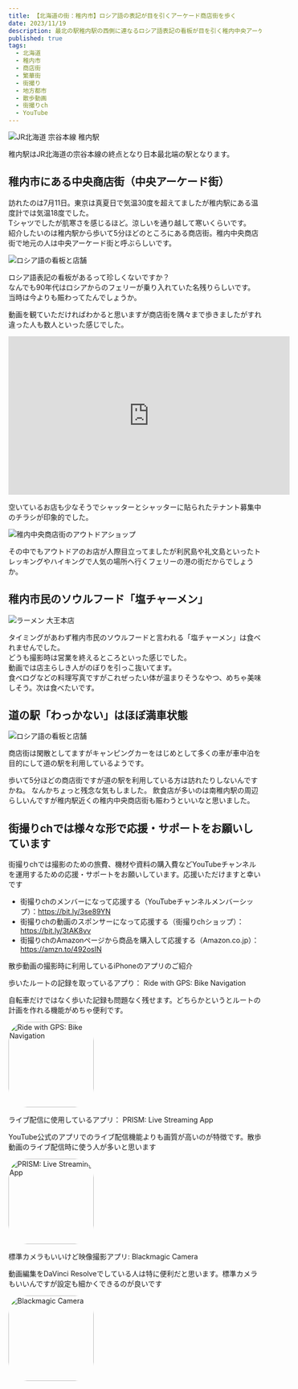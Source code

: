 ```yaml
---
title: 【北海道の街：稚内市】ロシア語の表記が目を引くアーケード商店街を歩く
date: 2023/11/19
description: 最北の駅稚内駅の西側に連なるロシア語表記の看板が目を引く稚内中央アーケード商店街をご紹介いたします
published: true
tags:
  - 北海道
  - 稚内市
  - 商店街
  - 繁華街
  - 街撮り
  - 地方都市
  - 散歩動画
  - 街撮りch
  - YouTube
---
```


![JR北海道 宗谷本線 稚内駅](/images/2023/11/wakkanai-001.jpg "JR北海道 宗谷本線 稚内駅")

稚内駅はJR北海道の宗谷本線の終点となり日本最北端の駅となります。


## 稚内市にある中央商店街（中央アーケード街）

訪れたのは7月11日。東京は真夏日で気温30度を超えてましたが稚内駅にある温度計では気温18度でした。  
Tシャツでしたが肌寒さを感じるほど。涼しいを通り越して寒いくらいです。  
紹介したいのは稚内駅から歩いて5分ほどのところにある商店街。稚内中央商店街で地元の人は中央アーケード街と呼ぶらしいです。

![ロシア語の看板と店舗](/images/2023/11/wakkanai-002.jpg "ロシア語の看板と店舗")

ロシア語表記の看板があるって珍しくないですか？  
なんでも90年代はロシアからのフェリーが乗り入れていた名残りらしいです。  
当時は今よりも賑わってたんでしょうか。

動画を観ていただければわかると思いますが商店街を隅々まで歩きましたがすれ違った人も数人といった感じでした。

<div class="youtube">
<iframe width="560" height="315" src="https://www.youtube.com/embed/u3hCmvWVdkE?si=4x1mu9T-sdOaVAoe" title="YouTube video player" frameborder="0" allow="accelerometer; autoplay; clipboard-write; encrypted-media; gyroscope; picture-in-picture; web-share" allowfullscreen></iframe>
</div>

<!-- more -->

空いているお店も少なそうでシャッターとシャッターに貼られたテナント募集中のチラシが印象的でした。

![稚内中央商店街のアウトドアショップ](/images/2023/11/wakkanai-005.jpg "稚内中央商店街のアウトドアショップ")

その中でもアウトドアのお店が人際目立ってましたが利尻島や礼文島といったトレッキングやハイキングで人気の場所へ行くフェリーの港の街だからでしょうか。

## 稚内市民のソウルフード「塩チャーメン」

![ラーメン 大王本店](/images/2023/11/wakkanai-003.jpg "ラーメン 大王本店")

タイミングがあわず稚内市民のソウルフードと言われる「塩チャーメン」は食べれませんでした。  
どうも撮影時は営業を終えるところといった感じでした。  
動画では店主らしき人がのぼりを引っこ抜いてます。  
食べログなどの料理写真ですがこれぜったい体が温まりそうなやつ、めちゃ美味しそう。次は食べたいです。

## 道の駅「わっかない」はほぼ満車状態

![ロシア語の看板と店舗](/images/2023/11/wakkanai-004.jpg "ロシア語の看板と店舗")

商店街は閑散としてますがキャンピングカーをはじめとして多くの車が車中泊を目的にして道の駅を利用しているようです。

歩いて5分ほどの商店街ですが道の駅を利用している方は訪れたりしないんですかね。
なんかちょっと残念な気もしました。
飲食店が多いのは南稚内駅の周辺らしいんですが稚内駅近くの稚内中央商店街も賑わうといいなと思いました。

## 街撮りchでは様々な形で応援・サポートをお願いしています

街撮りchでは撮影のための旅費、機材や資料の購入費などYouTubeチャンネルを運用するための応援・サポートをお願いしています。応援いただけますと幸いです

* 街撮りchのメンバーになって応援する（YouTubeチャンネルメンバーシップ）：https://bit.ly/3se89YN
* 街撮りchの動画のスポンサーになって応援する（街撮りchショップ）：https://bit.ly/3tAK8vv
* 街撮りchのAmazonページから商品を購入して応援する（Amazon.co.jp）：https://amzn.to/492osIN

<div class="app-info">
<p class="h2">散歩動画の撮影時に利用しているiPhoneのアプリのご紹介</p>
</div>
<div class="app-info">
<p class="h3">歩いたルートの記録を取っているアプり： Ride with GPS: Bike Navigation</p>
<p class="text">自転車だけではなく歩いた記録も問題なく残せます。どちらかというとルートの計画を作れる機能がめちゃ便利です。</p>
<a href="https://apps.apple.com/jp/app/ride-with-gps-bike-navigation/id893687399?itscg=30200&amp;itsct=apps_box_appicon" style="width: 170px; height: 170px; border-radius: 22%; overflow: hidden; display: inline-block; vertical-align: middle;"><img src="https://is1-ssl.mzstatic.com/image/thumb/Purple116/v4/0d/ae/8d/0dae8d61-de41-82f9-7db3-e5f556dec237/AppIcon-0-1x_U007emarketing-0-7-0-85-220.png/540x540bb.jpg" alt="Ride with GPS: Bike Navigation" style="width: 170px; height: 170px; border-radius: 22%; overflow: hidden; display: inline-block; vertical-align: middle;"></a>
</div>

<div class="app-info">
<p class="h3">ライブ配信に使用しているアプリ： PRISM: Live Streaming App</p>
<p class="text">YouTube公式のアプリでのライブ配信機能よりも画質が高いのが特徴です。散歩動画のライブ配信時に使う人が多いと思います</p>
<a href="https://apps.apple.com/jp/app/prism-live-streaming-app/id1319056339?itscg=30200&amp;itsct=apps_box_appicon" style="width: 170px; height: 170px; border-radius: 22%; overflow: hidden; display: inline-block; vertical-align: middle;"><img src="https://is1-ssl.mzstatic.com/image/thumb/Purple116/v4/c0/4c/5c/c04c5cc5-bf2d-2f2a-d1db-e92e43a3c43a/AppIcon-1x_U007emarketing-0-7-0-85-220.png/540x540bb.jpg" alt="PRISM: Live Streaming App" style="width: 170px; height: 170px; border-radius: 22%; overflow: hidden; display: inline-block; vertical-align: middle;"></a>
</div>

<div class="app-info">
<p class="h3">標準カメラもいいけど映像撮影アプリ: Blackmagic Camera</p>
<p class="text">動画編集をDaVinci Resolveでしている人は特に便利だと思います。標準カメラもいいんですが設定も細かくできるのが良いです</p>
<a href="https://apps.apple.com/jp/app/blackmagic-camera/id6449580241?itscg=30200&amp;itsct=apps_box_appicon" style="width: 170px; height: 170px; border-radius: 22%; overflow: hidden; display: inline-block; vertical-align: middle;"><img src="https://is1-ssl.mzstatic.com/image/thumb/Purple116/v4/08/50/8c/08508c82-9c60-0e8e-8511-765d6e2b5898/AppIcon-1x_U007emarketing-0-8-0-85-220.png/540x540bb.jpg" alt="Blackmagic Camera" style="width: 170px; height: 170px; border-radius: 22%; overflow: hidden; display: inline-block; vertical-align: middle;"></a>
</div>